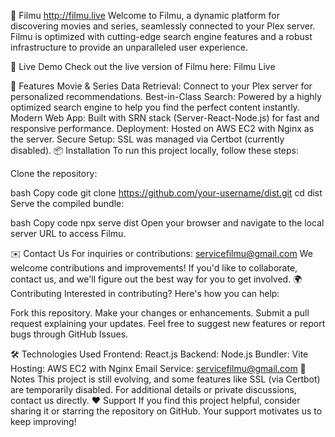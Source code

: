 
🎥 Filmu  http://filmu.live
Welcome to Filmu, a dynamic platform for discovering movies and series, seamlessly connected to your Plex server. Filmu is optimized with cutting-edge search engine features and a robust infrastructure to provide an unparalleled user experience.

🚀 Live Demo
Check out the live version of Filmu here: Filmu Live   

🌟 Features
Movie & Series Data Retrieval: Connect to your Plex server for personalized recommendations.
Best-in-Class Search: Powered by a highly optimized search engine to help you find the perfect content instantly.
Modern Web App: Built with SRN stack (Server-React-Node.js) for fast and responsive performance.
Deployment: Hosted on AWS EC2 with Nginx as the server.
Secure Setup: SSL was managed via Certbot (currently disabled).
📦 Installation
To run this project locally, follow these steps:

Clone the repository:

bash
Copy code
git clone https://github.com/your-username/dist.git
cd dist
Serve the compiled bundle:

bash
Copy code
npx serve dist
Open your browser and navigate to the local server URL to access Filmu.

✉️ Contact Us
For inquiries or contributions: servicefilmu@gmail.com
We welcome contributions and improvements! If you'd like to collaborate, contact us, and we'll figure out the best way for you to get involved.
🌍 Contributing
Interested in contributing? Here's how you can help:

Fork this repository.
Make your changes or enhancements.
Submit a pull request explaining your updates.
Feel free to suggest new features or report bugs through GitHub Issues.

🛠️ Technologies Used
Frontend: React.js
Backend: Node.js
Bundler: Vite
Hosting: AWS EC2 with Nginx
Email Service: servicefilmu@gmail.com
📌 Notes
This project is still evolving, and some features like SSL (via Certbot) are temporarily disabled.
For additional details or private discussions, contact us directly.
❤️ Support
If you find this project helpful, consider sharing it or starring the repository on GitHub. Your support motivates us to keep improving!
